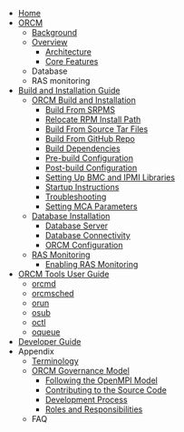 * [Home](Home)
* [ORCM](1-ORCM)
    * [Background](1.1-Background)
    * [Overview](1.2-Overview)
        * [Architecture](1.2.1-Architecture)
        * [Core Features](1.2.2-Core-Features)
    * Database
    * RAS monitoring
* [Build and Installation Guide](2-Build-and-Installation-Guide)
    * [ORCM Build and Installation](2.1-ORCM-Build-and-Installation)
        * [Build From SRPMS](2.1.1-Build-From-SRPMS)
        * [Relocate RPM Install Path](2.1.2-Relocate-RPM-Install-Path)
        * [Build From Source Tar Files](2.1.3-Build-From-Source-Tar-Files)
        * [Build From GitHub Repo](2.1.4-Build-From-GitHub-Repo)
        * [Build Dependencies](2.1.5-Build-Dependencies)
        * [Pre-build Configuration](2.1.6-Pre-build-Configuration)
        * [Post-build Configuration](2.1.7-Post-build-Configuration)
        * [Setting Up BMC and IPMI Libraries](2.1.8-Setting-Up-BMC-and-IPMI-Libraries)
        * [Startup Instructions](2.1.9-Startup-Instructions)
        * [Troubleshooting](2.1.10-Troubleshooting)
        * [Setting MCA Parameters](2.1.11-Setting-MCA-Parameters)
    * [Database Installation](2.2-Database-Installation)
        * [Database Server](2.2.1-Database-Server)
        * [Database Connectivity](2.2.2-Database-Connectivity)
        * [ORCM Configuration](2.2.3-ORCM-Configuration)
    * [RAS Monitoring](2.3-RAS-Monitoring)
        * [Enabling RAS Monitoring](2.3.1-Enabling-RAS-Monitoring)
* [ORCM Tools User Guide](3-ORCM-Tools-User-Guide)
    * [orcmd](3.1-orcmd)
    * [orcmsched](3.2-orcmsched)
    * [orun](3.3-orun)
    * [osub](3.4-osub)
    * [octl](3.5-octl)
    * [oqueue](3.6-oqueue)
* [Developer Guide](4-Developer-Guide)
* Appendix
    * [Terminology](A.1-Terminology)
    * [ORCM Governance Model](A.2-ORCM-Governance-Model)
        * [Following the OpenMPI Model](A.2.1-Following-the-OpenMPI-Model)
        * [Contributing to the Source Code](A.2.2-Contributing-to-the-Source-Code)
        * [Development Process](A.2.3-Development-Process)
        * [Roles and Responsibilities](A.2.4-Roles-and-Responsibilities)
    * FAQ
